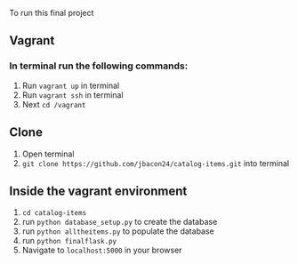 To run this final project

## Vagrant
### In terminal run the following commands:

1. Run `vagrant up` in terminal
2. Run `vagrant ssh` in terminal
3. Next `cd /vagrant`

## Clone

1. Open terminal
2. `git clone https://github.com/jbacon24/catalog-items.git` into terminal

## Inside the vagrant environment

1. `cd catalog-items`
2. run `python database_setup.py` to create the database
3. run `python alltheitems.py` to populate the database
4. run `python finalflask.py`
5. Navigate to `localhost:5000` in your browser
